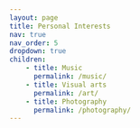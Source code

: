 ```yaml
---
layout: page
title: Personal Interests
nav: true
nav_order: 5
dropdown: true
children:
    - title: Music
      permalink: /music/
    - title: Visual arts
      permalink: /art/
    - title: Photography
      permalink: /photography/
---
```

